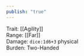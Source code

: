 ```yaml
---
publish: "true"
---
```


Trait: [[Agility]]  
Range: [[Far]]  
Damage: `dice:1d6+3` physical  
Burden: Two-Handed